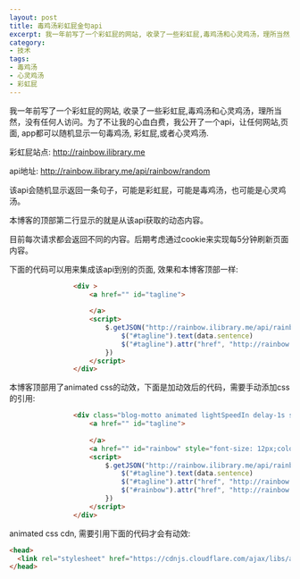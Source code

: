 ```yaml
---
layout: post
title: 毒鸡汤彩虹屁金句api
excerpt: 我一年前写了一个彩虹屁的网站, 收录了一些彩虹屁,毒鸡汤和心灵鸡汤，理所当然，没有任何人访问。为了不让我的心血白费，我公开了一个api，让任何网站,页面, app都可以随机显示一句毒鸡汤, 彩虹屁,或者心灵鸡汤.
category:
- 技术
tags:
- 毒鸡汤
- 心灵鸡汤
- 彩虹屁
---
```

我一年前写了一个彩虹屁的网站, 收录了一些彩虹屁,毒鸡汤和心灵鸡汤，理所当然，没有任何人访问。为了不让我的心血白费，我公开了一个api，让任何网站,页面, app都可以随机显示一句毒鸡汤, 彩虹屁,或者心灵鸡汤.

彩虹屁站点: http://rainbow.ilibrary.me

api地址: http://rainbow.ilibrary.me/api/rainbow/random

该api会随机显示返回一条句子，可能是彩虹屁，可能是毒鸡汤，也可能是心灵鸡汤。


本博客的顶部第二行显示的就是从该api获取的动态内容。

目前每次请求都会返回不同的内容。后期考虑通过cookie来实现每5分钟刷新页面内容。


下面的代码可以用来集成该api到别的页面, 效果和本博客顶部一样:

~~~html
				<div >
					<a href="" id="tagline">
						
					</a>
					<script>
						$.getJSON("http://rainbow.ilibrary.me/api/rainbow/random", function(data,status){
							$("#tagline").text(data.sentence)
							$("#tagline").attr("href", "http://rainbow.ilibrary.me/rainbows/" + data.id)
						})
					</script>
				</div>
~~~


本博客顶部用了animated css的动效，下面是加动效后的代码，需要手动添加css的引用:

~~~html
				<div class="blog-motto animated lightSpeedIn delay-1s slower" >
					<a href="" id="tagline">
						
					</a>
					<a href="" id="rainbow" style="font-size: 12px;color:cyan">-- 彩虹屁提供</a>
					<script>
						$.getJSON("http://rainbow.ilibrary.me/api/rainbow/random", function(data,status){
							$("#tagline").text(data.sentence)
							$("#tagline").attr("href", "http://rainbow.ilibrary.me/rainbows/" + data.id)
							$("#rainbow").attr("href", "http://rainbow.ilibrary.me/rainbows/" + data.id)
						})
					</script>
				</div>
~~~

animated css cdn, 需要引用下面的代码才会有动效:

~~~html
<head>
  <link rel="stylesheet" href="https://cdnjs.cloudflare.com/ajax/libs/animate.css/3.7.2/animate.min.css">
</head>
~~~